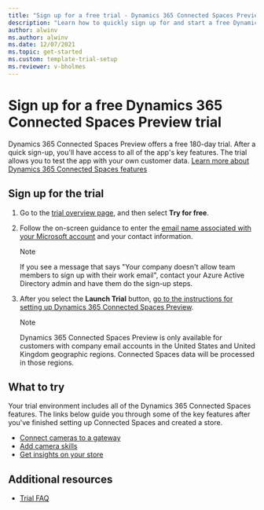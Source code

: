 ```yaml
---
title: "Sign up for a free trial - Dynamics 365 Connected Spaces Preview| Microsoft Docs"
description: "Learn how to quickly sign up for and start a free Dynamics 365 Connected Spaces Preview trial. Explore the app with tours and videos, and find additional learning resources."
author: alwinv
ms.author: alwinv
ms.date: 12/07/2021
ms.topic: get-started
ms.custom: template-trial-setup 
ms.reviewer: v-bholmes
---
```


# Sign up for a free Dynamics 365 Connected Spaces Preview trial

Dynamics 365 Connected Spaces Preview offers a free 180-day trial. After a quick sign-up, you'll have access to all of the app's key features. The trial allows you to test the app 
with your own customer data. [Learn more about Dynamics 365 Connected Spaces features](index.md)

## Sign up for the trial

1. Go to the [trial overview page](https://dynamics.microsoft.com/connected-spaces/overview/), and then select **Try for free**.

2. Follow the on-screen guidance to enter the 
[email name associated with your Microsoft account](https://support.microsoft.com/windows/what-is-a-microsoft-account-4a7c48e9-ff5a-e9c6-5a5c-1a57d66c3bfa) and your contact information.

    > [!NOTE]
    > If you see a message that says "Your company doesn't allow team members to sign up with their work email", contact your Azure Active Directory admin and have them do the sign-up steps.   

3. After you select the **Launch Trial** button, [go to the instructions for setting up Dynamics 365 Connected Spaces Preview](setup.md). 

    > [!NOTE]
    > Dynamics 365 Connected Spaces Preview is only available for customers with company email accounts in the United States and United Kingdom geographic regions. Connected Spaces data will be processed in those regions. 

## What to try

Your trial environment includes all of the Dynamics 365 Connected Spaces features. The links below guide you through some of the key features after you've finished setting up Connected Spaces and created a store.

- [Connect cameras to a gateway](cameras-connect.md)
- [Add camera skills](cameras-add-skills.md)
- [Get insights on your store](web-app-get-insights.md)

## Additional resources

- [Trial FAQ](trial-faq.md)
